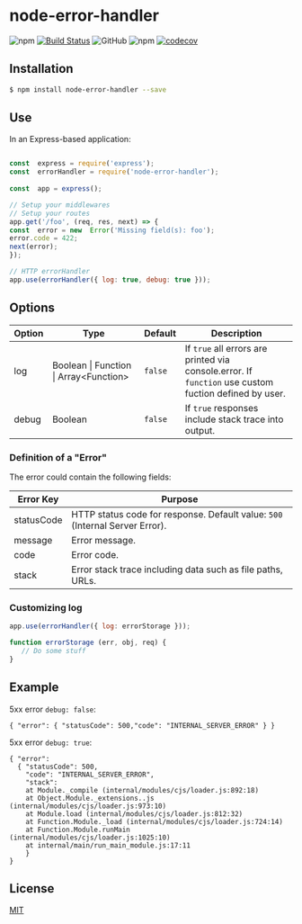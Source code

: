 # node-error-handler


![npm](https://img.shields.io/npm/v/node-error-handler)
[![Build Status](https://travis-ci.org/leonardofurnielis/node-error-handler.svg?branch=master)](https://travis-ci.org/leonardofurnielis/node-error-handler)
![GitHub](https://img.shields.io/github/license/leonardofurnielis/node-error-handler.svg)
![npm](https://img.shields.io/npm/dm/node-error-handler.svg)
[![codecov](https://codecov.io/gh/leonardofurnielis/node-error-handler/branch/master/graph/badge.svg)](https://codecov.io/gh/leonardofurnielis/node-error-handler)
  

## Installation 


```bash
$ npm install node-error-handler --save
```
  
## Use


In an Express-based application:

```js

const  express = require('express');
const  errorHandler = require('node-error-handler');
  
const  app = express();

// Setup your middlewares
// Setup your routes
app.get('/foo', (req, res, next) => {
const  error = new  Error('Missing field(s): foo');
error.code = 422;
next(error);
});

// HTTP errorHandler
app.use(errorHandler({ log: true, debug: true }));

```


## Options

  
| Option | Type | Default | Description  |
| ------ |------|---------| ------------ |
| log | Boolean \| Function \| Array\<Function\> | `false`| If `true` all errors are printed via console.error. If `function` use custom fuction defined by user. |
| debug| Boolean | `false` | If `true` responses include stack trace into output. |
  

### Definition of a "Error"

  
The error could contain the following fields:

|  Error Key  |  Purpose  |
| --------- | -------------------------------------------------------------------- |
| statusCode | HTTP status code for response. Default value: `500` (Internal Server Error). |
| message | Error message. |
| code | Error code. |
| stack | Error stack trace including data such as file paths, URLs. |


### Customizing log

```js
app.use(errorHandler({ log: errorStorage }));

function errorStorage (err, obj, req) {
   // Do some stuff
}
```


## Example


5xx error  `debug: false`:

```
{ "error": { "statusCode": 500,"code": "INTERNAL_SERVER_ERROR" } }
```

5xx error  `debug: true`:

```
{ "error": 
  { "statusCode": 500,
    "code": "INTERNAL_SERVER_ERROR",
    "stack":   
    at Module._compile (internal/modules/cjs/loader.js:892:18)
    at Object.Module._extensions..js (internal/modules/cjs/loader.js:973:10)
    at Module.load (internal/modules/cjs/loader.js:812:32)
    at Function.Module._load (internal/modules/cjs/loader.js:724:14)
    at Function.Module.runMain (internal/modules/cjs/loader.js:1025:10)
    at internal/main/run_main_module.js:17:11 
    } 
}
```

## License

[MIT](LICENSE)
